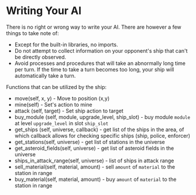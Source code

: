 # Writing Your AI

There is no right or wrong way to write your AI. There are however a few things to take note of:

* Except for the built-in libraries, no imports.
* Do not attempt to collect information on your opponent's ship that can't be directly observed.
* Avoid processes and procedures that will take an abnormally long time per turn. If the time to take a turn becomes too long, your ship will automatically take a turn.

Functions that can be utilized by the ship:

* move(self, x, y) - Move to position (x,y)
* mine(self) - Set's action to mine
* attack (self, target) - Set ship action to target
* buy_module (self, module, upgrade_level, ship_slot) - buy module `module` at level `upgrade_level` in slot `ship_slot`
* get_ships (self, universe, callback) - get list of the ships in the area, of which callback allows for checking specific ships (ship, police, enforcer)
* get_stations(self, universe) - get list of stations in the universe
* get_asteroid_fields(self, universe) - get list of asteroid fields in the universe
* ships_in_attack_range(self, universe) - list of ships in attack range 
* sell_material(self, material, amount) - sell `amount` of `material` to the station in range
* buy_material(self, material, amount) - buy `amount` of `material` to the station in range